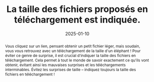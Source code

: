 ---
title: La taille des fichiers proposés en téléchargement est indiquée. 
abstract: Vous cliquez sur un lien, pensant obtenir un petit fichier léger, mais soudain, vous vous retrouvez avec un téléchargement de la taille d'un éléphant ! Pour éviter ce genre de surprise, il est crucial d'indiquer la taille des fichiers en téléchargement. Cela permet à tout le monde de savoir exactement ce qu'ils vont obtenir, évitant ainsi les mauvaises surprises et les téléchargements interminables. Évitez les surprises de taille – indiquez toujours la taille des fichiers en téléchargement !
categories: 
    - "Liens"
agrege: O4143-E048
opquast: '4 143'
indiceebook: '48'
description: "Règle n°48"
before: "047"
weight: "048"
after: "049"
actif: '1'
layout: rules
date: 2025-01-10
tags: 
    - "Utilisabilité"
objectif: 
    - "Permettre de savoir à quoi s'attendre avant de commencer le téléchargement. Cela aide à éviter les surprises désagréables, comme des téléchargements qui prennent plus de temps que prévu."
    - "mieux gérer leurs ressources, comme la bande passante et l'espace de stockage, en connaissant la taille des fichiers à l'avance."
Meo: 
    - " Faites une liste de tous les fichiers en téléchargement disponibles, notez la taille de chaque fichier en kilo-octets (KB) ou en méga-octets (MB) puis rédigez des descriptions claires dans le texte des liens pour indiquer la taille du fichier."
    - "Documentez la pratique pour vos équipes"
Controle: 
    - "Effectuez des vérifications régulières pour vous assurer que les nouvelles mises à jour et les ajouts de fichiers respectent les bonnes pratiques."
epubcheck: 
ace: 
humancheck: true
ReadiumGoToolkit: 
Source: 
    - "Opquast"
Referentiel: 
    - "N/A"
steps: 
    - "Projet éditorial"
---
